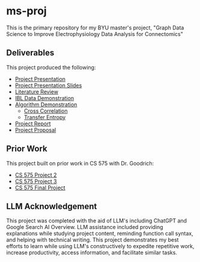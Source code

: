 # ms-proj
This is the primary repository for my BYU master's project, "Graph Data Science to Improve Electrophysiology Data Analysis for Connectomics"

## Deliverables
This project produced the following:
- [Project Presentation](https://github.com/jwb-byu/ms-proj/blob/main/presentation/presentation.mp4)
- [Project Presentation Slides](https://github.com/jwb-byu/ms-proj/blob/main/presentation/presentation.pdf)
- [Literature Review](https://github.com/jwb-byu/ms-proj/blob/main/review/review.pdf)
- [IBL Data Demonstration](https://github.com/jwb-byu/ms-proj/blob/main/data-demo/nsp_data_demo_jwb.ipynb)
- [Algorithm Demonstration](https://github.com/jwb-byu/ms-proj/blob/main/replication/replication.ipynb)
    - [Cross Correlation](https://github.com/jwb-byu/ms-proj/blob/main/replication/cc/cc.py)
    - [Transfer Entropy](https://github.com/jwb-byu/ms-proj/blob/main/replication/te/te.py)
- [Project Report](https://github.com/jwb-byu/ms-proj/blob/main/report/report.pdf)
- [Project Proposal](https://github.com/jwb-byu/ms-proj/blob/main/proposal/drafts/proposal_2025-05-03.pdf)

## Prior Work
This project built on prior work in CS 575 with Dr. Goodrich:
- [CS 575 Project 2](https://github.com/jwb-byu/ms-proj/blob/main/prior/proj-2.pdf)
- [CS 575 Project 3](https://github.com/jwb-byu/ms-proj/blob/main/prior/proj-3.pdf)
- [CS 575 Final Project](https://github.com/jwb-byu/ms-proj/blob/main/prior/proj-final.pdf)

## LLM Acknowledgement
This project was completed with the aid of LLM's including ChatGPT and Google Search AI Overview. LLM assistance included providing explanations while studying project content, reminding function call syntax, and helping with technical writing. This project demonstrates my best efforts to learn while using LLM's constructively to expedite repetitive work, increase productivity, access information, and facilitate similar tasks.
